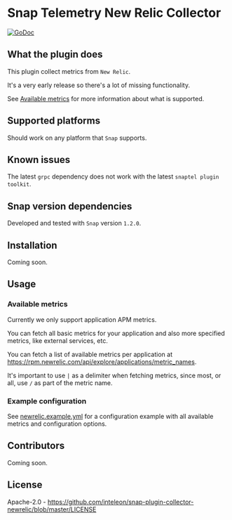 # Snap Telemetry New Relic Collector

[![GoDoc](https://godoc.org/github.com/inteleon/snap-plugin-collector-newrelic/newrelic?status.svg)](https://godoc.org/github.com/inteleon/snap-plugin-collector-newrelic/newrelic)

## What the plugin does

This plugin collect metrics from `New Relic`.

It's a very early release so there's a lot of missing functionality.

See [Available metrics](#available-metrics) for more information about what is supported.

## Supported platforms

Should work on any platform that `Snap` supports.

## Known issues

The latest `grpc` dependency does not work with the latest `snaptel plugin toolkit`.

## Snap version dependencies

Developed and tested with `Snap` version `1.2.0`.

## Installation

Coming soon.

## Usage

### Available metrics

Currently we only support application APM metrics.

You can fetch all basic metrics for your application and also more specified metrics, like external services, etc.

You can fetch a list of available metrics per application at https://rpm.newrelic.com/api/explore/applications/metric_names.

It's important to use `|` as a delimiter when fetching metrics, since most, or all, use `/` as part of the metric name.

### Example configuration

See [newrelic.example.yml](newrelic.example.yml) for a configuration example with all available metrics and configuration options.

## Contributors

Coming soon.

## License

Apache-2.0 - https://github.com/inteleon/snap-plugin-collector-newrelic/blob/master/LICENSE

